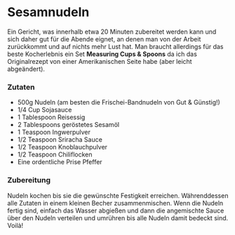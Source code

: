 # **Sesamnudeln**
Ein Gericht, was innerhalb etwa 20 Minuten zubereitet werden kann und sich daher gut für die Abende eignet, an denen man von der Arbeit zurückkommt und auf nichts mehr Lust hat.
Man braucht allerdings für das beste Kocherlebnis ein Set **Measuring Cups & Spoons** da ich das Originalrezept von einer Amerikanischen Seite habe (aber leicht abgeändert).

### Zutaten
- 500g Nudeln (am besten die Frischei-Bandnudeln von Gut & Günstig!)
- 1/4 Cup Sojasauce
- 1 Tablespoon Reisessig
- 2 Tablespoons geröstetes Sesamöl
- 1 Teaspoon Ingwerpulver
- 1/2 Teaspoon Sriracha Sauce
- 1/2 Teaspoon Knoblauchpulver
- 1/2 Teaspoon Chiliflocken
- Eine ordentliche Prise Pfeffer

### Zubereitung
Nudeln kochen bis sie die gewünschte Festigkeit erreichen. Währenddessen alle Zutaten in einem kleinen Becher zusammenmischen.
Wenn die Nudeln fertig sind, einfach das Wasser abgießen und dann die angemischte Sauce über den Nudeln verteilen und umrühren bis alle Nudeln damit bedeckt sind. Voilà!